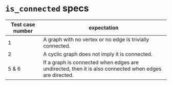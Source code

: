 # `is_connected` specs

| Test case number | expectation                                                                                           |
| ---------------- | ----------------------------------------------------------------------------------------------------- |
| 1                | A graph with no vertex or no edge is trivially connected.                                             |
| 2                | A cyclic graph does not imply it is connected.                                                        |
| 5 & 6            | If a graph is connected when edges are undirected, then it is also connected when edges are directed. |
